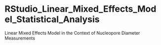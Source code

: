 # RStudio_Linear_Mixed_Effects_Model_Statistical_Analysis
Linear Mixed Effects Model in the Context of Nucleopore Diameter Measurements
